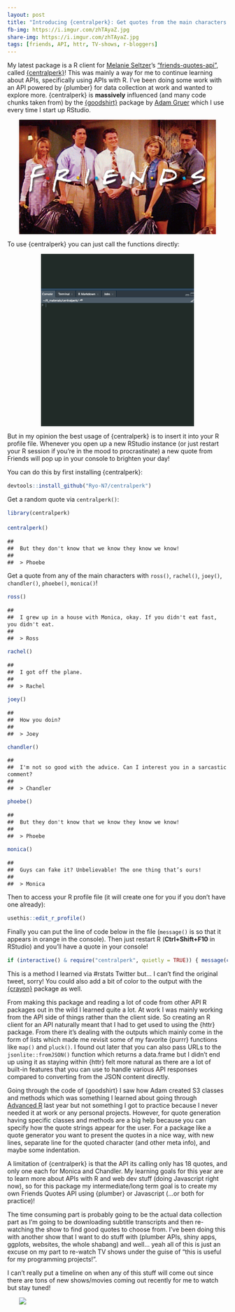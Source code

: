 ```yaml
---
layout: post
title: "Introducing {centralperk}: Get quotes from the main characters of the TV show 'Friends'"
fb-img: https://i.imgur.com/zhTAyaZ.jpg
share-img: https://i.imgur.com/zhTAyaZ.jpg
tags: [friends, API, httr, TV-shows, r-bloggers]
---
```


My latest package is a R client for [Melanie
Seltzer](https://github.com/melanieseltzer)’s
[“friends-quotes-api”](https://friends-quotes-api.herokuapp.com/),
called [{centralperk}](https://github.com/Ryo-N7/centralperk)! This was
mainly a way for me to continue learning about APIs, specifically using
APIs with R. I’ve been doing some work with an API powered by {plumber}
for data collection at work and wanted to explore more. {centralperk} is
**massively** influenced (and many code chunks taken from) by the
[{goodshirt}](https://github.com/adam-gruer/goodshirt) package by [Adam
Gruer](https://github.com/adam-gruer) which I use every time I start up
RStudio.

<img src="../assets/2021-05-06-friends-quotes-api_files/friends-cover.gif" style="display: block; margin: auto;" width = "450" />

To use {centralperk} you can just call the functions directly:

<img src="../assets/2021-05-06-friends-quotes-api_files/centralperk-example.gif" style="display: block; margin: auto;" width = "350" />

But in my opinion the best usage of {centralperk} is to insert it into your R profile
file. Whenever you open up a new RStudio instance (or just restart your
R session if you’re in the mood to procrastinate) a new quote from
Friends will pop up in your console to brighten your day!

You can do this by first installing {centralperk}:

``` r
devtools::install_github("Ryo-N7/centralperk")
```

Get a random quote via `centralperk()`:

``` r
library(centralperk)

centralperk()
```

    ## 
    ##  But they don't know that we know they know we know! 
    ## 
    ##  > Phoebe

Get a quote from any of the main characters with `ross()`, `rachel()`,
`joey()`, `chandler()`, `phoebe()`, `monica()`!

``` r
ross()
```

    ## 
    ##  I grew up in a house with Monica, okay. If you didn't eat fast, you didn't eat. 
    ## 
    ##  > Ross

``` r
rachel()
```

    ## 
    ##  I got off the plane. 
    ## 
    ##  > Rachel

``` r
joey()
```

    ## 
    ##  How you doin? 
    ## 
    ##  > Joey

``` r
chandler()
```

    ## 
    ##  I'm not so good with the advice. Can I interest you in a sarcastic comment? 
    ## 
    ##  > Chandler

``` r
phoebe()
```

    ## 
    ##  But they don't know that we know they know we know! 
    ## 
    ##  > Phoebe

``` r
monica()
```

    ## 
    ##  Guys can fake it? Unbelievable! The one thing that’s ours! 
    ## 
    ##  > Monica

Then to access your R profile file (it will create one for you if you
don’t have one already):

``` r
usethis::edit_r_profile()
```

Finally you can put the line of code below in the file (`message()` is
so that it appears in orange in the console). Then just restart R
(**Ctrl+Shift+F10** in RStudio) and you’ll have a quote in your console!

``` r
if (interactive() & require("centralperk", quietly = TRUE)) { message(centralperk()) }
```

This is a method I learned via \#rstats Twitter but… I can’t find the
original tweet, sorry! You could also add a bit of color to the output
with the [{crayon}](https://cran.r-project.org/package=crayon) package
as well.

From making this package and reading a lot of code from other API R
packages out in the wild I learned quite a lot. At work I was mainly
working from the API side of things rather than the client side. So
creating an R client for an API naturally meant that I had to get used
to using the {httr} package. From there it’s dealing with the outputs
which mainly come in the form of lists which made me revisit some of my
favorite {purrr} functions like `map()` and `pluck()`. I found out later
that you can also pass URLs to the `jsonlite::fromJSON()` function which
returns a data.frame but I didn’t end up using it as staying within
{httr} felt more natural as there are a lot of built-in features that
you can use to handle various API responses compared to converting from
the JSON content directly.

Going through the code of {goodshirt} I saw how Adam created S3 classes
and methods which was something I learned about going through [Advanced
R](https://adv-r.hadley.nz/s3.html) last year but not something I got to
practice because I never needed it at work or any personal projects.
However, for quote generation having specific classes and methods are a
big help because you can specify how the quote strings appear for the
user. For a package like a quote generator you want to present the
quotes in a nice way, with new lines, separate line for the quoted
character (and other meta info), and maybe some indentation.

A limitation of {centralperk} is that the API its calling only has 18
quotes, and only one each for Monica and Chandler. My learning goals for
this year are to learn more about APIs with R and web dev stuff (doing
Javascript right now), so for this package my intermediate/long term
goal is to create my own Friends Quotes API using {plumber} or
Javascript (…or both for practice)!

The time consuming part is probably going to be the actual data
collection part as I’m going to be downloading subtitle transcripts and
then re-watching the show to find good quotes to choose from. I’ve been
doing this with another show that I want to do stuff with (plumber APIs,
shiny apps, ggplots, websites, the whole shabang) and well… yeah all of
this is just an excuse on my part to re-watch TV shows under the guise
of “this is useful for my programming projects!”.

I can’t really put a timeline on when any of this stuff will come out
since there are tons of new shows/movies coming out recently for me to
watch but stay tuned!

<img src="https://i.imgur.com/zhTAyaZ.jpg" style="display: block; margin: auto;" width = "450" />

<center>
<script type='text/javascript' src='https://storage.ko-fi.com/cdn/widget/Widget_2.js'></script><script type='text/javascript'>kofiwidget2.init('Buy Me A Coffee!', '#29abe0', 'O4O342A2A');kofiwidget2.draw();</script> 
<center/>

